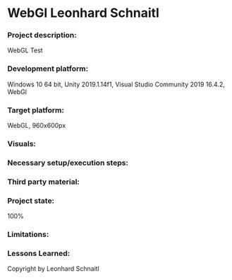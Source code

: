 # WebGl Leonhard Schnaitl

### Project description: 
WebGL Test

### Development platform: 
Windows 10 64 bit, Unity 2019.1.14f1, Visual Studio Community 2019 16.4.2, WebGl

### Target platform: 
WebGL, 960x600px

### Visuals:  

### Necessary setup/execution steps:  

### Third party material:  

### Project state: 
100%

### Limitations: 

### Lessons Learned: 

Copyright by Leonhard Schnaitl
